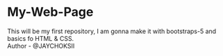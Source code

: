 # My-Web-Page
This will be my first repository, I am gonna make it with bootstraps-5 and basics fo HTML &amp; CSS.
<br>
Author - @JAYCHOKSII
